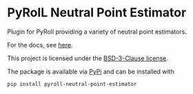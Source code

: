 # PyRolL Neutral Point Estimator
Plugin for PyRoll providing a variety of neutral point estimators.

For the docs, see [here](docs/docs.pdf).

This project is licensed under the [BSD-3-Clause license](LICENSE).

The package is available via [PyPi](https://pypi.org/project/pyroll-neutral-line-estimator/) and can be installed with
    
    pip install pyroll-neutral-point-estimator